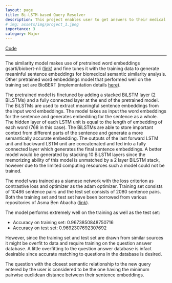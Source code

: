 ```yaml
---
layout: page
title: Bi-LSTM-based Query Resolver
description: This project enables user to get answers to their medical queries. The Bi-LSTM model is trained using some frequently asked questions and answers. The question with the closest semantic relationship to the newly entered query is considered to be the one having the minimum pairwise Euclidean distance between their sentence embeddings.
# img: assets/img/project_1.jpeg
importance: 3
category: Major
---
```

<a href="https://github.com/vatsalgupta13/Bi-LSTM-based-Query-Resolver" target="_blank"><i class="fab fa-github"></i> Code</a> &nbsp; &nbsp;
<!-- <a href="https://github.com/vatsalgupta13/Health-book/blob/main/Reports/Major%20Project%20Report%20Vatsal%2017104060.pdf" target="_blank"><i class="fa fa-book"></i> Project Report</a> -->
<hr>
The similarity model makes use of pretrained word embeddings gsarti/biobert-nli (<a href="https://huggingface.co/gsarti/biobert-nli?text=The+goal+of+life+is+%5BMASK%5D" target="_blank">link</a>) and fine tunes it with the training data to generate meaninful sentence embeddings for biomedical semantic similarity analysis.
Other pretrained word embeddings model that performed well on the training set are BioBERT (implementation details <a href="https://www.kaggle.com/doggydev/biobert-embeddings-demo" target="_blank">here</a>).

The pretrained model is finetuned by adding a stacked BiLSTM layer (2 BiLSTMs) and a fully connected layer at the end of the pretrained model. 
The BiLSTMs are used to extract meaningful sentence embeddings from the input word embeddings.
The model takes as input the word embeddings for the sentence and generates embedding for the sentence as a whole.
The hidden layer of each LSTM unit is equal to the length of embedding of each word (768 in this case). 
The BiLSTMs are able to store important context from different parts of the sentence and generate a more semantically accurate embedding.
The outputs of the last forward LSTM unit and backward LSTM unit are concatenated and fed into a fully connected layer which generates the final sentence embeddings. 
A better model would be generated by stacking 10 BiLSTM layers since the memorizing ability of this model is unmatched by a 2 layer BiLSTM stack, however due to the limited computing resources such a model could not be trained.

The model was trained as a siamese network with the loss criterion as contrastive loss and optimizer as the adam optimizer.
Training set consists of 10486 sentence pairs and the test set consists of 2080 sentence pairs.
Both the training set and test set have been borrowed from various repositories of Asma Ben Abacha (<a href="https://github.com/abachaa/" target="_blank">link</a>).

The model performs extremely well on the training as well as the test set:
<ul>
<li>Accuracy on training set: 0.9673850848750716</li>
<li>Accuracy on test set: 0.9692307692307692</li>
</ul>

However, since the training set and test set are drawn from similar sources it might be overfit to data and require training on the question answer database. A little overfitting to the question answer database is infact desirable since accurate matching to questions in the database is desired.

The question with the closest semantic relationship to the new query entered by the user is considered to be the one having the minimum pairwise euclidean distance between their sentence embeddings.

